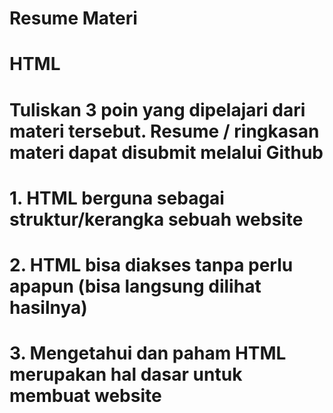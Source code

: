 # Resume Materi 
# HTML

# Tuliskan 3 poin yang dipelajari dari materi tersebut. Resume / ringkasan materi dapat disubmit melalui Github

# 1. HTML berguna sebagai struktur/kerangka sebuah website
# 2. HTML bisa diakses tanpa perlu apapun (bisa langsung dilihat hasilnya)
# 3. Mengetahui dan paham HTML merupakan hal dasar untuk membuat website